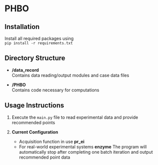 # PHBO 

## Installation
Install all required packages using  
`pip install -r requirements.txt`

## Directory Structure
- **/data_record**  
  Contains data reading/output modules and case data files

- **/PHBO**  
  Contains code necessary for computations

## Usage Instructions
1. Execute the `main.py` file to read experimental data and provide recommended points

2. **Current Configuration**  
   - Acquisition function in use **pr_ei**  
   - For real-world experimental systems **enzyme** 
     The program will automatically stop after completing one batch iteration and output recommended point data
